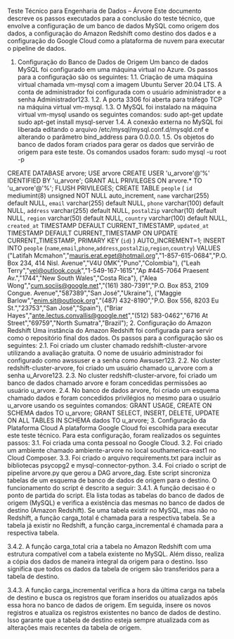 Teste Técnico para Engenharia de Dados – Árvore
Este documento descreve os passos executados para a conclusão do teste técnico, que envolve a configuração de um banco de dados MySQL como origem dos dados, a configuração do Amazon Redshift como destino dos dados e a configuração do Google Cloud como a plataforma de nuvem para executar o pipeline de dados.
1. Configuração do Banco de Dados de Origem
Um banco de dados MySQL foi configurado em uma máquina virtual no Azure. Os passos para a configuração são os seguintes:
1.1. Criação de uma máquina virtual chamada vm-mysql com a imagem Ubuntu Server 20.04 LTS. A conta de administrador foi configurada com o usuário administrador e a senha Administrador123.
1.2. A porta 3306 foi aberta para tráfego TCP na máquina virtual vm-mysql.
1.3. O MySQL foi instalado na máquina virtual vm-mysql usando os seguintes comandos:
sudo apt-get update
sudo apt-get install mysql-server
1.4. A conexão externa no MySQL foi liberada editando o arquivo /etc/mysql/mysql.conf.d/mysqld.cnf e alterando o parâmetro bind_address para 0.0.0.0.
1.5. Os objetos do banco de dados foram criados para gerar os dados que servirão de origem para este teste. Os comandos usados foram:
sudo mysql -u root -p

CREATE DATABASE arvore;
USE arvore
CREATE USER 'u_arvore'@'%' IDENTIFIED BY 'u_arvore';
GRANT ALL PRIVILEGES ON arvore.* TO 'u_arvore'@'%';
FLUSH PRIVILEGES;
CREATE TABLE `people` (
`id` mediumint(8) unsigned NOT NULL auto_increment,
`name` varchar(255) default NULL,
`email` varchar(255) default NULL,
`phone` varchar(100) default NULL,
`address` varchar(255) default NULL,
`postalZip` varchar(10) default NULL,
`region` varchar(50) default NULL,
`country` varchar(100) default NULL,
`created_at` TIMESTAMP DEFAULT CURRENT_TIMESTAMP,
`updated_at` TIMESTAMP DEFAULT CURRENT_TIMESTAMP ON UPDATE CURRENT_TIMESTAMP,
PRIMARY KEY (`id`)
) AUTO_INCREMENT=1;
INSERT INTO `people` (`name`,`email`,`phone`,`address`,`postalZip`,`region`,`country`)
VALUES
("Latifah Mcmahon","mauris.erat.eget@hotmail.org","1-857-615-0684","P.O. Box 234, 414 Nisl. Avenue","V4U 0MK","Puno","Colombia"),
("Leah Terry","vel@outlook.couk","1-549-167-1615","Ap #445-7064 Praesent Av.","1744","New South Wales","Costa Rica"),
("Alea Wong","cum.sociis@google.net","(161) 380-7391","P.O. Box 853, 2109 Congue. Avenue","587389","San José","Ukraine"),
("Maggie Barlow","enim.sit@outlook.org","(487) 432-8190","P.O. Box 556, 8203 Eu St.","23753","San José","Spain"),
("Briar Hayes","ante.lectus.convallis@google.net","(512) 583-0462","6716 At Street","69759","North Sumatra","Brazil");
2. Configuração do Amazon Redshift
Uma instância do Amazon Redshift foi configurada para servir como o repositório final dos dados. Os passos para a configuração são os seguintes:
2.1. Foi criado um cluster chamado redshift-cluster-arvore utilizando a avaliação gratuita. O nome de usuário administrador foi configurado como awssuser e a senha como Awsuser123.
2.2. No cluster redshift-cluster-arvore, foi criado um usuário chamado u_arvore com a senha u_Arvore123.
2.3. No cluster redshift-cluster-arvore, foi criado um banco de dados chamado arvore e foram concedidas permissões ao usuário u_arvore.
2.4. No banco de dados arvore, foi criado um esquema chamado dados e foram concedidos privilégios no mesmo para o usuário u_arvore usando os seguintes comandos:
GRANT USAGE, CREATE ON SCHEMA dados TO u_arvore;
GRANT SELECT, INSERT, DELETE, UPDATE ON ALL TABLES IN SCHEMA dados TO u_arvore;
3. Configuração da Plataforma Cloud
A plataforma Google Cloud foi escolhida para executar este teste técnico. Para esta configuração, foram realizados os seguintes passos:
3.1. Foi criada uma conta pessoal no Google Cloud.
3.2. Foi criado um ambiente chamado ambiente-arvore no local southamerica-east1 no Cloud Composer.
3.3. Foi criado o arquivo requirements.txt para incluir as bibliotecas psycopg2 e mysql-connector-python.
3.4. Foi criado o script de pipeline arvore.py que gerou a DAG arvore_dag. Este script sincroniza tabelas de um esquema de banco de dados de origem para o destino. O funcionamento do script é descrito a seguir:
3.4.1. A função decisao é o ponto de partida do script. Ela lista todas as tabelas do banco de dados de origem (MySQL) e verifica a existência das mesmas no banco de dados de destino (Amazon Redshift). Se uma tabela existir no MySQL, mas não no Redshift, a função carga_total é chamada para a respectiva tabela. Se a tabela já existir no Redshift, a função carga_incremental é chamada para a respectiva tabela.

3.4.2. A função carga_total cria a tabela no Amazon Redshift com uma estrutura compatível com a tabela existente no MySQL. Além disso, realiza a cópia dos dados de maneira integral da origem para o destino. Isso significa que todos os dados da tabela de origem são transferidos para a tabela de destino.

3.4.3. A função carga_incremental verifica a hora da última carga na tabela de destino e busca os registros que foram inseridos ou atualizados após essa hora no banco de dados de origem. Em seguida, insere os novos registros e atualiza os registros existentes no banco de dados de destino. Isso garante que a tabela de destino esteja sempre atualizada com as alterações mais recentes da tabela de origem.

